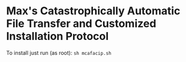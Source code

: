 # Max's Catastrophically Automatic File Transfer and Customized Installation Protocol

To install just run (as root): `sh mcafacip.sh`
